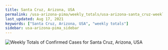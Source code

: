 ```yaml
---
title: Santa Cruz, Arizona, USA
permalink: /usa-arizona-pima/weekly_totals/usa-arizona-santa_cruz-weekly_totals.html
last_updated: Aug 17, 2021
keywords: ["Santa Cruz, Arizona, USA", "weekly totals"]
sidebar: usa-arizona-pima_sidebar
---
```


![Weekly Totals of Confirmed Cases for Santa Cruz, Arizona, USA](/covid_tracker/images/graphs/usa-arizona-santa_cruz-weekly_totals_graph.png)
